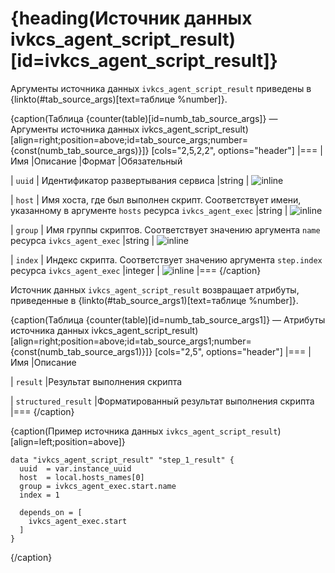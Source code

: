 # {heading(Источник данных ivkcs_agent_script_result)[id=ivkcs_agent_script_result]}

Аргументы источника данных `ivkcs_agent_script_result` приведены в {linkto(#tab_source_args)[text=таблице %number]}.

{caption(Таблица {counter(table)[id=numb_tab_source_args]} — Аргументы источника данных ivkcs_agent_script_result)[align=right;position=above;id=tab_source_args;number={const(numb_tab_source_args)}]}
[cols="2,5,2,2", options="header"]
|===
|Имя
|Описание
|Формат
|Обязательный

|
`uuid`
|
Идентификатор развертывания сервиса
|string
| ![](/ru/assets/check.svg "inline")

|
`host`
|
Имя хоста, где был выполнен скрипт. Соответствует имени, указанному в аргументе `hosts` ресурса `ivkcs_agent_exec`
|string
| ![](/ru/assets/check.svg "inline")

|
`group`
|
Имя группы скриптов. Соответствует значению аргумента `name` ресурса `ivkcs_agent_exec`
|string
| ![](/ru/assets/check.svg "inline")

|
`index`
|
Индекс скрипта. Соответствует значению аргумента `step.index` ресурса `ivkcs_agent_exec`
|integer
| ![](/ru/assets/check.svg "inline")
|===
{/caption}

Источник данных `ivkcs_agent_script_result` возвращает атрибуты, приведенные в {linkto(#tab_source_args1)[text=таблице %number]}.

{caption(Таблица {counter(table)[id=numb_tab_source_args1]} — Атрибуты источника данных ivkcs_agent_script_result)[align=right;position=above;id=tab_source_args1;number={const(numb_tab_source_args1)}]}
[cols="2,5", options="header"]
|===
|Имя
|Описание

|
`result`
|Результат выполнения скрипта

|
`structured_result`
|Форматированный результат выполнения скрипта
|===
{/caption}

{caption(Пример источника данных `ivkcs_agent_script_result`)[align=left;position=above]}
```hcl
data "ivkcs_agent_script_result" "step_1_result" {
  uuid  = var.instance_uuid
  host  = local.hosts_names[0]
  group = ivkcs_agent_exec.start.name
  index = 1

  depends_on = [
    ivkcs_agent_exec.start
  ]
}
```
{/caption}
